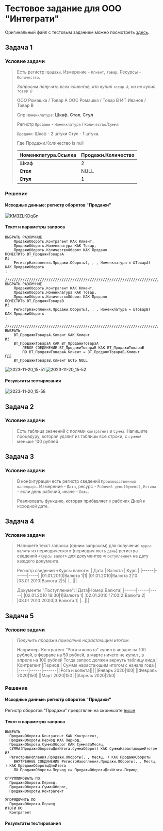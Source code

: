 # Тестовое задание для ООО "Интеграти"
Оригинальный файл с тестовым заданием можно посмотреть [здесь](https://docs.google.com/document/d/1KeLGq6_l9dPBSEpKcAQO16iPxO0G9G-Cy1CJ41QUsS8/).
## Задача 1
### Условие задачи
> Есть регистр `Продажи`. Измерение - `Клиент`, `Товар`. Ресурсы - `Количество`.
> 
> _Запросом получить всех клиентов, кто купил `товар А`, но не купил `товар B`_
> 
> ООО Ромашка  / Товар А
> ООО Ромашка  / Товар B
> ИП Иванов  / Товар B
> 
> Спр `Номенклатура`:
>  **Шкаф**, 
> **Стол**,
> **Стул**
> 
> Регистр `Продажи` - `Номенклатура` / `Количество`/`Сумма`
> 
> `Продажи`:
> Шкаф - 2 штуки
> Стул - 1 штука. 
> 
> Где Продажи.Количество is null
> 
> | Номенклатура.Ссылка | Продажи.Количество |
> | ------|--------|
> | Шкаф | 2 |
> | **Стол** | NULL |
> | **Стул** |  1 |
### Решение
#### Исходные данные: регистр оборотов "Продажи"
![KM3ZLKDqGn](https://github.com/anton-petrunov/1C-intgraty-test/assets/97449490/1389cc9f-cfa4-48d3-b69c-092927dbe6a7)
#### Текст и параметры запроса
```
ВЫБРАТЬ РАЗЛИЧНЫЕ
	ПродажиОбороты.Контрагент КАК Клиент,
	ПродажиОбороты.Номенклатура КАК Товар,
	ПродажиОбороты.КоличествоОборот КАК Продано
ПОМЕСТИТЬ ВТ_ПродажиТовараА
ИЗ
	РегистрНакопления.Продажи.Обороты(, , , Номенклатура = &ТоварА) КАК ПродажиОбороты
;

////////////////////////////////////////////////////////////////////////////////
ВЫБРАТЬ РАЗЛИЧНЫЕ
	ПродажиОбороты.Контрагент КАК Клиент,
	ПродажиОбороты.Номенклатура КАК Товар,
	ПродажиОбороты.КоличествоОборот КАК Продано
ПОМЕСТИТЬ ВТ_ПродажиТовараВ
ИЗ
	РегистрНакопления.Продажи.Обороты(, , , Номенклатура = &ТоварВ) КАК ПродажиОбороты
;

////////////////////////////////////////////////////////////////////////////////
ВЫБРАТЬ
	ВТ_ПродажиТовараА.Клиент КАК Клиент
ИЗ
	ВТ_ПродажиТовараА КАК ВТ_ПродажиТовараА
		ЛЕВОЕ СОЕДИНЕНИЕ ВТ_ПродажиТовараВ КАК ВТ_ПродажиТовараВ
		ПО ВТ_ПродажиТовараА.Клиент = ВТ_ПродажиТовараВ.Клиент
ГДЕ
	ВТ_ПродажиТовараВ.Клиент ЕСТЬ NULL
```
![2023-11-20_15-51](https://github.com/anton-petrunov/1C-intgraty-test/assets/97449490/9465b44f-78d8-4aef-a021-3c5a0c53d627)
![2023-11-20_15-52](https://github.com/anton-petrunov/1C-intgraty-test/assets/97449490/5c600b5d-7220-4c63-a399-697e44d219d5)

#### Результаты тестирования
![2023-11-20_15-58](https://github.com/anton-petrunov/1C-intgraty-test/assets/97449490/1cfc92f4-658d-4584-a530-c810c0a2e7fd)
## Задача 2
### Условие задачи
> Есть таблица значений с полями `Контрагент` и `Сумма`. Напишите процедуру, которая удалит из таблицы все строки, с `суммой` меньше 100 рублей
## Задача 3
### Условие задачи
> В конфигурации есть регистр сведений `Производственный календарь`. Измерение - `Дата`, ресурс - `Рабочий день(булево)`, `Истина` - если день рабочий, иначе - `Ложь`.
> 
> Реализовать функцию, которая прибавляет `X` рабочих Дней к исходной дате.
## Задача 4
### Условие задачи
> Напишете текст запроса (одним запросом) для получения `курса валюты` из периодического (периодичность `день`) регистра сведений «`Курсы валют`» для документов «`Поступление`» на дату каждого документа.
>
> Регистр сведений «Курсы валют»:
>  | Дата | Валюта | Курс |
> |------|------|-----|
> |01.01.2010|Валюта 1|1|
> |01.01.2010|Валюта 2|10|
> |03.01.2010|Валюта 2|5|
> |...|||
> 
> Документы "Поступление":
>  |Дата|Номер|Валюта|
> |------|------|-----|
> |02.01.2010 16:30|1|Валюта 1|
> |02.01.2010 17:00|2|Валюта 2|
> |03.01.2010 20:00|3|Валюта 1|
> |...|||
## Задача 5
### Условие задачи
> _Получить продажи помесячно нарастающим итогом._
> 
> Например. Контрагент “Рога и копыта” купил в январе на 100 рублей, в феврале на 50 рублей, в марте ничего не купил , в апреле на  100  рублей
> Тогда запрос должен вернуть таблицу вида
> |Контрагент |Период | Сумма нарастающим итогом с начала года |
> |-----|------|-------|
> |Рога и копыта|||
> ||Январь 2020|100|
> ||Февраль 2020|150|
> ||Март 2020|150|
> ||Апрель 2020|250|
### Решение
#### Исходные данные: регистр оборотов "Продажи"
Регистр оборотов "Продажи" предствлен на скриншоте [выше](https://github.com/anton-petrunov/1C-intgraty-test/tree/dev/README.md#исходные-данные-регистр-оборотов-продажи)
#### Текст и параметры запроса
```
ВЫБРАТЬ
  ПродажиОбороты.Контрагент КАК Контрагент,
  ПродажиОбороты.Период КАК Период,
  ПродажиОбороты.СуммаОборот КАК СуммаЗаМесяц,
  СУММА(ПродажиОборотыДляИтога.СуммаОборот) КАК СуммаНарастающимИтогом
ИЗ
  РегистрНакопления.Продажи.Обороты(, , Месяц, ) КАК ПродажиОбороты
    ВНУТРЕННЕЕ СОЕДИНЕНИЕ РегистрНакопления.Продажи.Обороты(, , Месяц, ) КАК ПродажиОборотыДляИтога
    ПО ПродажиОбороты.Период >= ПродажиОборотыДляИтога.Период

СГРУППИРОВАТЬ ПО
  ПродажиОбороты.Период,
  ПродажиОбороты.СуммаОборот,
  ПродажиОбороты.Контрагент

УПОРЯДОЧИТЬ ПО
  ПродажиОбороты.Период
ИТОГИ ПО
  Контрагент
```
#### Результаты тестирования
